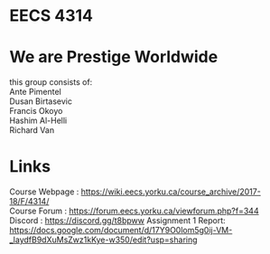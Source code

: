 # EECS 4314
# We are Prestige Worldwide
this group consists of:   
Ante Pimentel      
Dusan Birtasevic      
Francis Okoyo     
Hashim Al-Helli   
Richard Van


# Links
Course Webpage : https://wiki.eecs.yorku.ca/course_archive/2017-18/F/4314/    
Course Forum : https://forum.eecs.yorku.ca/viewforum.php?f=344  
Discord : https://discord.gg/t8bpww
Assignment 1 Report: https://docs.google.com/document/d/17Y9O0lom5g0ij-VM-_laydfB9dXuMsZwz1kKye-w350/edit?usp=sharing

